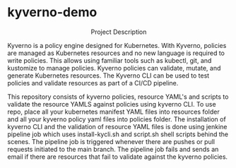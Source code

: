 # kyverno-demo
<p align="center">Project Description</p>

Kyverno is a policy engine designed for Kubernetes. With Kyverno, policies are managed as Kubernetes resources and no new language is required to write policies. This allows using familiar tools such as kubectl, git, and kustomize to manage policies. Kyverno policies can validate, mutate, and generate Kubernetes resources. The Kyverno CLI can be used to test policies and validate resources as part of a CI/CD pipeline.

This repository consists of kyverno policies, resource YAML's and scripts to validate the resource YAMLS against policies using kyverno CLI.
To use repo, place all your kubernetes manifest YAML files into resources folder and all your kyverno policy yaml files into policies folder. The installation of kyverno CLI and the validation of resource YAML files is done using jenkine pipeline job which uses install-kycli.sh and script.sh shell scripts behind the scenes. The pipeline job is triggered whenever there are pushes or pull requests initiated to the main branch. The pipeline job fails and sends an email if there are resources that fail to validate against the kyverno policies. 
